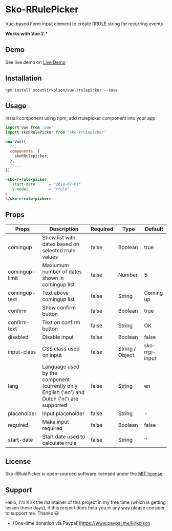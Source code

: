 # Sko-RRulePicker
Vue-based Form input element to create RRULE string for recurring events

**Works with Vue 2.***

## Demo
See live demo on [Live Demo](https://scoutkirkolson.github.io/vue-rrulepicker/)

## Installation
`npm install scoutkirkolson/vue-rrulepicker --save`

## Usage

Install component using npm, add rrulepicker component into your app

```javascript
import Vue from 'vue'
import skoRRulePicker from 'sko-rrulepicker'

new Vue({
  //...
  components: {
    skoRRulepicker,
  },
  //...
})
```

``` html
<sko-r-rule-picker
   start-date      = "2018-07-01"
   v-model         = "rrule"
>
</sko-r-rule-picker>
```

## Props
|Props|Description|Required|Type|Default|
|-----|-----------|--------|----|-------|
|comingup|Show list with dates based on selected rrule values|false|Boolean|true|
|comingup-limit|Maxiumum number of dates shown in comingup list|false|Number|5|
|comingup-text|Text above comingup list|false|String|Coming up|
|confirm|Show confirm button|false|Boolean|true|
|confirm-text|Text on confirm button|false|String|OK|
|disabled|Disable input|false|Boolean|false|
|input-class|CSS class used on input|false|String / Object|sko-rrpi-input|
|lang|Language used by the component (currently only English ('en') and Dutch ('nl') are supported |false|String|en|
|placeholder|Input placeholder|false|String|-|
|required|Make input required|false|Boolean|false|
|start-date|Start date used to calculate rrule|false|String|''|

## License

Sko-RRulePicker is open-sourced software licensed under the [MIT license](http://opensource.org/licenses/MIT)

## Support
Hello, I'm Kirk the maintainer of this project in my free time (which is getting lessen these days), if this project does help you in any way please consider to support me. Thanks :smiley:
- [One-time donation via Paypal](https://www.paypal.me/kirkolson

